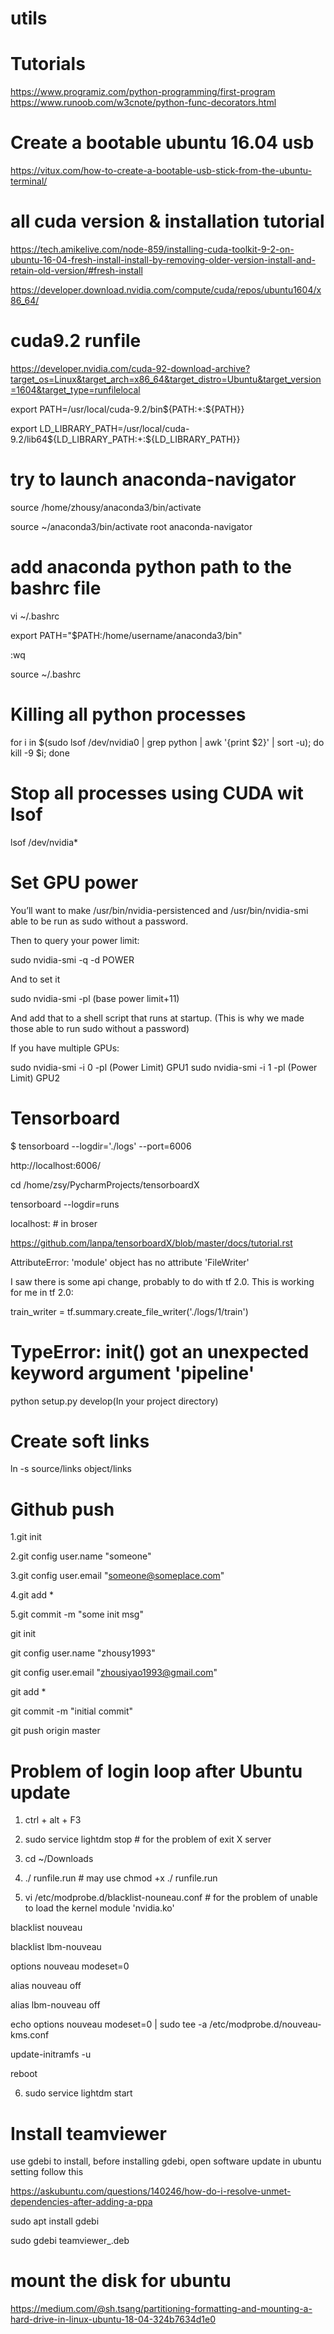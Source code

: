# utils

# Tutorials
https://www.programiz.com/python-programming/first-program
https://www.runoob.com/w3cnote/python-func-decorators.html

# Create a bootable ubuntu 16.04 usb
https://vitux.com/how-to-create-a-bootable-usb-stick-from-the-ubuntu-terminal/

# all cuda version & installation tutorial
https://tech.amikelive.com/node-859/installing-cuda-toolkit-9-2-on-ubuntu-16-04-fresh-install-install-by-removing-older-version-install-and-retain-old-version/#fresh-install

https://developer.download.nvidia.com/compute/cuda/repos/ubuntu1604/x86_64/

# cuda9.2 runfile

https://developer.nvidia.com/cuda-92-download-archive?target_os=Linux&target_arch=x86_64&target_distro=Ubuntu&target_version=1604&target_type=runfilelocal

export PATH=/usr/local/cuda-9.2/bin${PATH:+:${PATH}}

export LD_LIBRARY_PATH=/usr/local/cuda-9.2/lib64${LD_LIBRARY_PATH:+:${LD_LIBRARY_PATH}}

# try to launch anaconda-navigator

source /home/zhousy/anaconda3/bin/activate

source ~/anaconda3/bin/activate root
anaconda-navigator

# add anaconda python path to the bashrc file

vi ~/.bashrc

export PATH="$PATH:/home/username/anaconda3/bin"

:wq

source ~/.bashrc

# Killing all python processes
for i in $(sudo lsof /dev/nvidia0 | grep python  | awk '{print $2}' | sort -u); do kill -9 $i; done

# Stop all processes using CUDA wit lsof
lsof /dev/nvidia*

# Set GPU power

You’ll want to make /usr/bin/nvidia-persistenced and /usr/bin/nvidia-smi able to be run as sudo without a password.

Then to query your power limit:

sudo nvidia-smi -q -d POWER

And to set it

sudo nvidia-smi -pl (base power limit+11)

And add that to a shell script that runs at startup. (This is why we made those able to run sudo without a password)

If you have multiple GPUs:

sudo nvidia-smi -i 0 -pl (Power Limit) GPU1
sudo nvidia-smi -i 1 -pl (Power Limit) GPU2

# Tensorboard

$ tensorboard --logdir='./logs' --port=6006

http://localhost:6006/ 

cd /home/zsy/PycharmProjects/tensorboardX

tensorboard --logdir=runs

localhost:   # in broser

https://github.com/lanpa/tensorboardX/blob/master/docs/tutorial.rst

AttributeError: 'module' object has no attribute 'FileWriter'

I saw there is some api change, probably to do with tf 2.0. This is working for me in tf 2.0:

train_writer = tf.summary.create_file_writer('./logs/1/train')

# TypeError: __init__() got an unexpected keyword argument 'pipeline'

python setup.py develop(In your project directory)

# Create soft links

ln -s source/links object/links


# Github push

1.git init

2.git config user.name "someone"

3.git config user.email "someone@someplace.com"

4.git add *

5.git commit -m "some init msg"

git init

git config user.name "zhousy1993"

git config user.email "zhousiyao1993@gmail.com"

git add *

git commit -m "initial commit"

git push origin master

# Problem of login loop after Ubuntu update

1. ctrl + alt + F3

2. sudo service lightdm stop  # for the problem of exit X server

3. cd ~/Downloads 

4. ./ runfile.run  # may use chmod +x ./ runfile.run

5. vi /etc/modprobe.d/blacklist-nouneau.conf  # for the problem of unable to load the kernel module 'nvidia.ko'

blacklist nouveau

blacklist lbm-nouveau

options nouveau modeset=0

alias nouveau off

alias lbm-nouveau off

echo options nouveau modeset=0 | sudo tee -a /etc/modprobe.d/nouveau-kms.conf

update-initramfs -u

reboot

6. sudo service lightdm start

# Install teamviewer

use gdebi to install, before installing gdebi, open software update in ubuntu setting follow this 

https://askubuntu.com/questions/140246/how-do-i-resolve-unmet-dependencies-after-adding-a-ppa

sudo apt install gdebi

sudo gdebi teamviewer_.deb

# mount the disk for ubuntu

https://medium.com/@sh.tsang/partitioning-formatting-and-mounting-a-hard-drive-in-linux-ubuntu-18-04-324b7634d1e0
